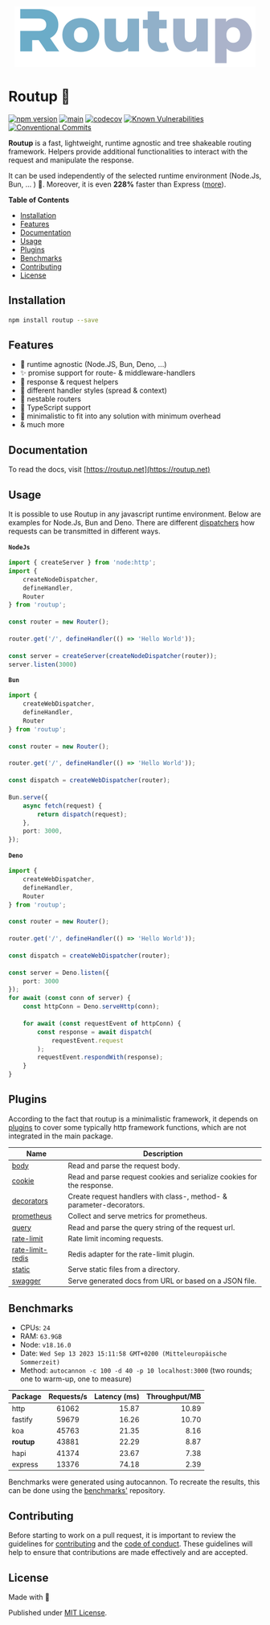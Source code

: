 <div align="center">

[![Routup banner](./.github/assets/banner.png)](https://routup.net)

</div>

# Routup 🧙‍

[![npm version](https://badge.fury.io/js/routup.svg)](https://badge.fury.io/js/routup)
[![main](https://github.com/Tada5hi/routup/actions/workflows/main.yml/badge.svg)](https://github.com/Tada5hi/routup/actions/workflows/main.yml)
[![codecov](https://codecov.io/gh/tada5hi/routup/branch/master/graph/badge.svg?token=CLIA667K6V)](https://codecov.io/gh/tada5hi/routup)
[![Known Vulnerabilities](https://snyk.io/test/github/Tada5hi/routup/badge.svg)](https://snyk.io/test/github/Tada5hi/routup)
[![Conventional Commits](https://img.shields.io/badge/Conventional%20Commits-1.0.0-%23FE5196?logo=conventionalcommits&logoColor=white)](https://conventionalcommits.org)

**Routup** is a fast, lightweight, runtime agnostic and tree shakeable routing framework.
Helpers provide additional functionalities to interact with the request and manipulate the response.

It can be used independently of the selected runtime environment (Node.Js, Bun, ... ) 🎉.
Moreover, it is even **228%** faster than Express ([more](#benchmarks)).

**Table of Contents**

- [Installation](#installation)
- [Features](#features)
- [Documentation](#documentation)
- [Usage](#usage)
- [Plugins](#plugins)
- [Benchmarks](#benchmarks)
- [Contributing](#contributing)
- [License](#license)

## Installation

```bash
npm install routup --save
```

## Features

- 🚀 runtime agnostic (Node.JS, Bun, Deno, ...)
- ✨ promise support for route- & middleware-handlers
- 🧰 response & request helpers
- 💼 different handler styles (spread & context)
- 📁 nestable routers
- 👕 TypeScript support
- 🤏 minimalistic to fit into any solution with minimum overhead
- & much more

## Documentation

To read the docs, visit [https://routup.net](https://routup.net)

## Usage

It is possible to use Routup in any javascript runtime environment. Below are examples for Node.Js, Bun and Deno.
There are different [dispatchers](https://routup.net/guide/dispatcher) how requests can be transmitted in different ways.

**`NodeJs`**

```typescript
import { createServer } from 'node:http';
import {
    createNodeDispatcher,
    defineHandler,
    Router
} from 'routup';

const router = new Router();

router.get('/', defineHandler(() => 'Hello World'));

const server = createServer(createNodeDispatcher(router));
server.listen(3000)
```

**`Bun`**

```typescript
import {
    createWebDispatcher,
    defineHandler,
    Router
} from 'routup';

const router = new Router();

router.get('/', defineHandler(() => 'Hello World'));

const dispatch = createWebDispatcher(router);

Bun.serve({
    async fetch(request) {
        return dispatch(request);
    },
    port: 3000,
});
```

**`Deno`**

```typescript
import {
    createWebDispatcher,
    defineHandler,
    Router
} from 'routup';

const router = new Router();

router.get('/', defineHandler(() => 'Hello World'));

const dispatch = createWebDispatcher(router);

const server = Deno.listen({
    port: 3000
});
for await (const conn of server) {
    const httpConn = Deno.serveHttp(conn);

    for await (const requestEvent of httpConn) {
        const response = await dispatch(
            requestEvent.request
        );
        requestEvent.respondWith(response);
    }
}
```

## Plugins

According to the fact that routup is a minimalistic framework, 
it depends on [plugins](https://github.com/routup/plugins) to cover some 
typically http framework functions, which are not integrated in the main package.

| Name                                                                                          | Description                                                            |
|-----------------------------------------------------------------------------------------------|------------------------------------------------------------------------|
| [body](https://github.com/routup/plugins/tree/master/packages/body)                           | Read and parse the request body.                                       |
| [cookie](https://github.com/routup/plugins/tree/master/packages/cookie)                       | Read and parse request cookies and serialize cookies for the response. |
| [decorators](https://github.com/routup/plugins/tree/master/packages/decorators)               | Create request handlers with class-, method- & parameter-decorators.   |
| [prometheus](https://github.com/routup/plugins/tree/master/packages/prometheus)               | Collect and serve metrics for prometheus.                              |
| [query](https://github.com/routup/plugins/tree/master/packages/query)                         | Read and parse the query string of the request url.                    |
| [rate-limit](https://github.com/routup/plugins/tree/master/packages/rate-limit)               | Rate limit incoming requests.                                          |
| [rate-limit-redis](https://github.com/routup/plugins/tree/master/packages/rate-limit-redis)   | Redis adapter for the rate-limit plugin.                               |
| [static](https://github.com/routup/plugins/tree/master/packages/static)                       | Serve static files from a directory.                                   |
| [swagger](https://github.com/routup/plugins/tree/master/packages/swagger)                     | Serve generated docs from URL or based on a JSON file.                 |

## Benchmarks

* CPUs:  `24`
* RAM:  `63.9GB`
* Node: `v18.16.0`
* Date:  `Wed Sep 13 2023 15:11:58 GMT+0200 (Mitteleuropäische Sommerzeit) `
* Method: `autocannon -c 100 -d 40 -p 10 localhost:3000` (two rounds; one to warm-up, one to measure)

| Package    | Requests/s  |  Latency (ms) |   Throughput/MB |
|:-----------|:-----------:|--------------:|----------------:|
| http       |    61062    |         15.87 |           10.89 |
| fastify    |    59679    |         16.26 |           10.70 |
| koa        |    45763    |         21.35 |            8.16 |
| **routup** |    43881    |         22.29 |            8.87 |
| hapi       |    41374    |         23.67 |            7.38 |
| express    |    13376    |         74.18 |            2.39 |

Benchmarks were generated using autocannon. 
To recreate the results, this can be done using the [benchmarks'](https://github.com/routup/benchmarks) repository.
## Contributing

Before starting to work on a pull request, it is important to review the guidelines for
[contributing](./CONTRIBUTING.md) and the [code of conduct](./CODE_OF_CONDUCT.md).
These guidelines will help to ensure that contributions are made effectively and are accepted.

## License

Made with 💚

Published under [MIT License](./LICENSE).
